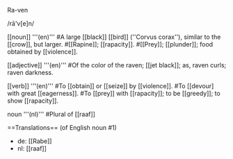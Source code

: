 Ra-ven

/rā'v[e]n/

[[noun]] '''(en)'''
#A large [[black]] [[bird]] (''Corvus corax''), similar to the [[crow]], but larger.
#[[Rapine]]; [[rapacity]].
#[[Prey]]; [[plunder]]; food obtained by [[violence]].

[[adjective]] '''(en)'''
#Of the color of the raven; [[jet black]]; as, raven curls; raven darkness.

[[verb]] '''(en)'''
#To [[obtain]] or [[seize]] by [[violence]].
#To [[devour] with great [[eagerness]].
#To [[prey]] with [[rapacity]]; to be [[greedy]]; to show [[rapacity]].

noun '''(nl)'''
#Plural of [[raaf]]

==Translations==
(of English noun #1)
* de: [[Rabe]]
* nl: [[raaf]]
